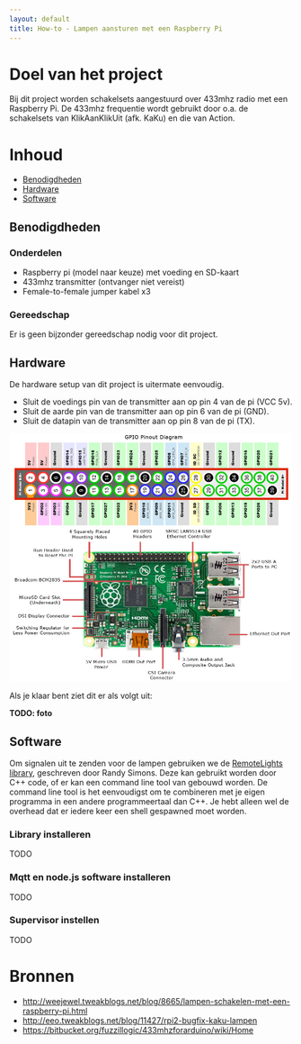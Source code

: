```yaml
---
layout: default
title: How-to - Lampen aansturen met een Raspberry Pi
---
```


# Doel van het project

Bij dit project worden schakelsets aangestuurd over 433mhz radio met een Raspberry Pi.
De 433mhz frequentie wordt gebruikt door o.a. de schakelsets van KlikAanKlikUit (afk. KaKu) en die van Action.

# Inhoud

* [Benodigdheden](#benodigdheden)
* [Hardware](#hardware)
* [Software](#software)

## Benodigdheden

### Onderdelen

* Raspberry pi (model naar keuze) met voeding en SD-kaart
* 433mhz transmitter (ontvanger niet vereist)
* Female-to-female jumper kabel x3

### Gereedschap

Er is geen bijzonder gereedschap nodig voor dit project.

## Hardware

De hardware setup van dit project is uitermate eenvoudig.

* Sluit de voedings pin van de transmitter aan op pin 4 van de pi (VCC 5v).
* Sluit de aarde pin van de transmitter aan op pin 6 van de pi (GND).
* Sluit de datapin van de transmitter aan op pin 8 van de pi (TX).

![De pin aansluitingen (pinout) van de Raspberry pi 2 en 3](lights-images/raspberry_pi_2_pinout.jpg)

Als je klaar bent ziet dit er als volgt uit:

**TODO: foto**

## Software

Om signalen uit te zenden voor de lampen gebruiken we de [RemoteLights library](https://bitbucket.org/fuzzillogic/433mhzforarduino/wiki/Home), geschreven door Randy Simons.
Deze kan gebruikt worden door C++ code, of er kan een command line tool van gebouwd worden. De command line tool is het eenvoudigst om te combineren met je eigen programma in een andere programmeertaal dan C++. Je hebt alleen wel de overhead dat er iedere keer een shell gespawned moet worden.

### Library installeren

TODO

### Mqtt en node.js software installeren

TODO

### Supervisor instellen

TODO

# Bronnen

* http://weejewel.tweakblogs.net/blog/8665/lampen-schakelen-met-een-raspberry-pi.html
* http://eeo.tweakblogs.net/blog/11427/rpi2-bugfix-kaku-lampen
* https://bitbucket.org/fuzzillogic/433mhzforarduino/wiki/Home
